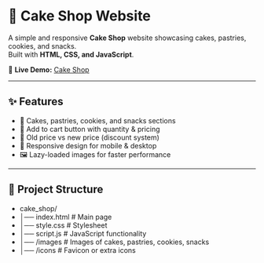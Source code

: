 # 🍰 Cake Shop Website

A simple and responsive **Cake Shop** website showcasing cakes, pastries, cookies, and snacks.  
Built with **HTML, CSS, and JavaScript**.  

🔗 **Live Demo:** [Cake Shop](https://infinity-coder07.github.io/cake_shop/)

---

## ✨ Features
- 🎂 Cakes, pastries, cookies, and snacks sections  
- 🛒 Add to cart button with quantity & pricing  
- 💸 Old price vs new price (discount system)  
- 📱 Responsive design for mobile & desktop  
- 🖼️ Lazy-loaded images for faster performance  
 

---

## 📂 Project Structure
- cake_shop/
- │── index.html # Main page
- │── style.css # Stylesheet
- │── script.js # JavaScript functionality
- │── /images # Images of cakes, pastries, cookies, snacks
- │── /icons # Favicon or extra icons
